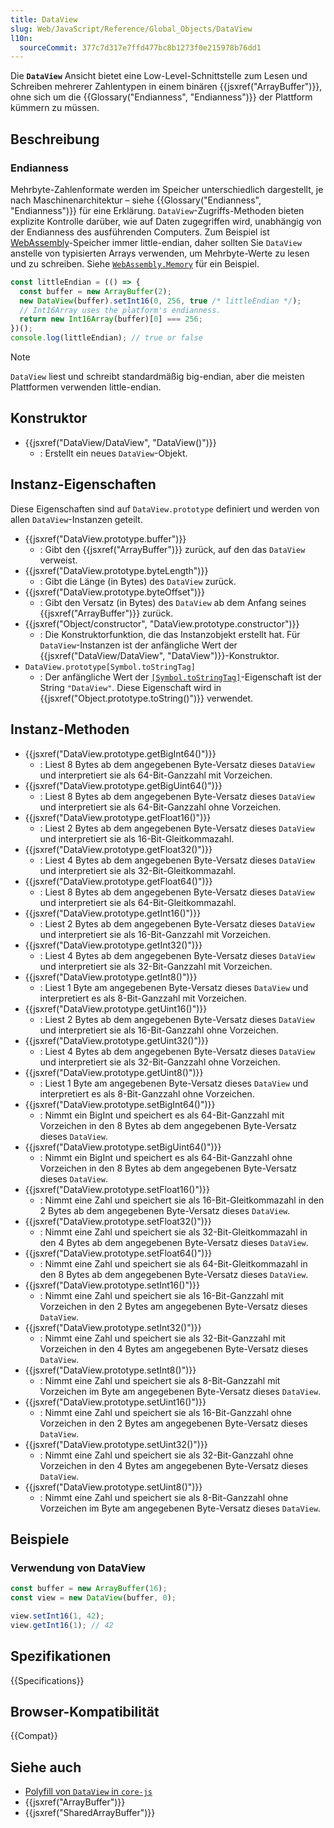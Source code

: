 ```yaml
---
title: DataView
slug: Web/JavaScript/Reference/Global_Objects/DataView
l10n:
  sourceCommit: 377c7d317e7ffd477bc8b1273f0e215978b76dd1
---
```


Die **`DataView`** Ansicht bietet eine Low-Level-Schnittstelle zum Lesen und Schreiben mehrerer Zahlentypen in einem binären {{jsxref("ArrayBuffer")}}, ohne sich um die {{Glossary("Endianness", "Endianness")}} der Plattform kümmern zu müssen.

## Beschreibung

### Endianness

Mehrbyte-Zahlenformate werden im Speicher unterschiedlich dargestellt, je nach Maschinenarchitektur – siehe {{Glossary("Endianness", "Endianness")}} für eine Erklärung. `DataView`-Zugriffs-Methoden bieten explizite Kontrolle darüber, wie auf Daten zugegriffen wird, unabhängig von der Endianness des ausführenden Computers. Zum Beispiel ist [WebAssembly](/de/docs/WebAssembly)-Speicher immer little-endian, daher sollten Sie `DataView` anstelle von typisierten Arrays verwenden, um Mehrbyte-Werte zu lesen und zu schreiben. Siehe [`WebAssembly.Memory`](/de/docs/WebAssembly/Reference/JavaScript_interface/Memory) für ein Beispiel.

```js
const littleEndian = (() => {
  const buffer = new ArrayBuffer(2);
  new DataView(buffer).setInt16(0, 256, true /* littleEndian */);
  // Int16Array uses the platform's endianness.
  return new Int16Array(buffer)[0] === 256;
})();
console.log(littleEndian); // true or false
```

> [!NOTE]
> `DataView` liest und schreibt standardmäßig big-endian, aber die meisten Plattformen verwenden little-endian.

## Konstruktor

- {{jsxref("DataView/DataView", "DataView()")}}
  - : Erstellt ein neues `DataView`-Objekt.

## Instanz-Eigenschaften

Diese Eigenschaften sind auf `DataView.prototype` definiert und werden von allen `DataView`-Instanzen geteilt.

- {{jsxref("DataView.prototype.buffer")}}
  - : Gibt den {{jsxref("ArrayBuffer")}} zurück, auf den das `DataView` verweist.
- {{jsxref("DataView.prototype.byteLength")}}
  - : Gibt die Länge (in Bytes) des `DataView` zurück.
- {{jsxref("DataView.prototype.byteOffset")}}
  - : Gibt den Versatz (in Bytes) des `DataView` ab dem Anfang seines {{jsxref("ArrayBuffer")}} zurück.
- {{jsxref("Object/constructor", "DataView.prototype.constructor")}}
  - : Die Konstruktorfunktion, die das Instanzobjekt erstellt hat. Für `DataView`-Instanzen ist der anfängliche Wert der {{jsxref("DataView/DataView", "DataView")}}-Konstruktor.
- `DataView.prototype[Symbol.toStringTag]`
  - : Der anfängliche Wert der [`[Symbol.toStringTag]`](/de/docs/Web/JavaScript/Reference/Global_Objects/Symbol/toStringTag)-Eigenschaft ist der String `"DataView"`. Diese Eigenschaft wird in {{jsxref("Object.prototype.toString()")}} verwendet.

## Instanz-Methoden

- {{jsxref("DataView.prototype.getBigInt64()")}}
  - : Liest 8 Bytes ab dem angegebenen Byte-Versatz dieses `DataView` und interpretiert sie als 64-Bit-Ganzzahl mit Vorzeichen.
- {{jsxref("DataView.prototype.getBigUint64()")}}
  - : Liest 8 Bytes ab dem angegebenen Byte-Versatz dieses `DataView` und interpretiert sie als 64-Bit-Ganzzahl ohne Vorzeichen.
- {{jsxref("DataView.prototype.getFloat16()")}}
  - : Liest 2 Bytes ab dem angegebenen Byte-Versatz dieses `DataView` und interpretiert sie als 16-Bit-Gleitkommazahl.
- {{jsxref("DataView.prototype.getFloat32()")}}
  - : Liest 4 Bytes ab dem angegebenen Byte-Versatz dieses `DataView` und interpretiert sie als 32-Bit-Gleitkommazahl.
- {{jsxref("DataView.prototype.getFloat64()")}}
  - : Liest 8 Bytes ab dem angegebenen Byte-Versatz dieses `DataView` und interpretiert sie als 64-Bit-Gleitkommazahl.
- {{jsxref("DataView.prototype.getInt16()")}}
  - : Liest 2 Bytes ab dem angegebenen Byte-Versatz dieses `DataView` und interpretiert sie als 16-Bit-Ganzzahl mit Vorzeichen.
- {{jsxref("DataView.prototype.getInt32()")}}
  - : Liest 4 Bytes ab dem angegebenen Byte-Versatz dieses `DataView` und interpretiert sie als 32-Bit-Ganzzahl mit Vorzeichen.
- {{jsxref("DataView.prototype.getInt8()")}}
  - : Liest 1 Byte am angegebenen Byte-Versatz dieses `DataView` und interpretiert es als 8-Bit-Ganzzahl mit Vorzeichen.
- {{jsxref("DataView.prototype.getUint16()")}}
  - : Liest 2 Bytes ab dem angegebenen Byte-Versatz dieses `DataView` und interpretiert sie als 16-Bit-Ganzzahl ohne Vorzeichen.
- {{jsxref("DataView.prototype.getUint32()")}}
  - : Liest 4 Bytes ab dem angegebenen Byte-Versatz dieses `DataView` und interpretiert sie als 32-Bit-Ganzzahl ohne Vorzeichen.
- {{jsxref("DataView.prototype.getUint8()")}}
  - : Liest 1 Byte am angegebenen Byte-Versatz dieses `DataView` und interpretiert es als 8-Bit-Ganzzahl ohne Vorzeichen.
- {{jsxref("DataView.prototype.setBigInt64()")}}
  - : Nimmt ein BigInt und speichert es als 64-Bit-Ganzzahl mit Vorzeichen in den 8 Bytes ab dem angegebenen Byte-Versatz dieses `DataView`.
- {{jsxref("DataView.prototype.setBigUint64()")}}
  - : Nimmt ein BigInt und speichert es als 64-Bit-Ganzzahl ohne Vorzeichen in den 8 Bytes ab dem angegebenen Byte-Versatz dieses `DataView`.
- {{jsxref("DataView.prototype.setFloat16()")}}
  - : Nimmt eine Zahl und speichert sie als 16-Bit-Gleitkommazahl in den 2 Bytes ab dem angegebenen Byte-Versatz dieses `DataView`.
- {{jsxref("DataView.prototype.setFloat32()")}}
  - : Nimmt eine Zahl und speichert sie als 32-Bit-Gleitkommazahl in den 4 Bytes ab dem angegebenen Byte-Versatz dieses `DataView`.
- {{jsxref("DataView.prototype.setFloat64()")}}
  - : Nimmt eine Zahl und speichert sie als 64-Bit-Gleitkommazahl in den 8 Bytes ab dem angegebenen Byte-Versatz dieses `DataView`.
- {{jsxref("DataView.prototype.setInt16()")}}
  - : Nimmt eine Zahl und speichert sie als 16-Bit-Ganzzahl mit Vorzeichen in den 2 Bytes am angegebenen Byte-Versatz dieses `DataView`.
- {{jsxref("DataView.prototype.setInt32()")}}
  - : Nimmt eine Zahl und speichert sie als 32-Bit-Ganzzahl mit Vorzeichen in den 4 Bytes am angegebenen Byte-Versatz dieses `DataView`.
- {{jsxref("DataView.prototype.setInt8()")}}
  - : Nimmt eine Zahl und speichert sie als 8-Bit-Ganzzahl mit Vorzeichen im Byte am angegebenen Byte-Versatz dieses `DataView`.
- {{jsxref("DataView.prototype.setUint16()")}}
  - : Nimmt eine Zahl und speichert sie als 16-Bit-Ganzzahl ohne Vorzeichen in den 2 Bytes am angegebenen Byte-Versatz dieses `DataView`.
- {{jsxref("DataView.prototype.setUint32()")}}
  - : Nimmt eine Zahl und speichert sie als 32-Bit-Ganzzahl ohne Vorzeichen in den 4 Bytes am angegebenen Byte-Versatz dieses `DataView`.
- {{jsxref("DataView.prototype.setUint8()")}}
  - : Nimmt eine Zahl und speichert sie als 8-Bit-Ganzzahl ohne Vorzeichen im Byte am angegebenen Byte-Versatz dieses `DataView`.

## Beispiele

### Verwendung von DataView

```js
const buffer = new ArrayBuffer(16);
const view = new DataView(buffer, 0);

view.setInt16(1, 42);
view.getInt16(1); // 42
```

## Spezifikationen

{{Specifications}}

## Browser-Kompatibilität

{{Compat}}

## Siehe auch

- [Polyfill von `DataView` in `core-js`](https://github.com/zloirock/core-js#ecmascript-typed-arrays)
- {{jsxref("ArrayBuffer")}}
- {{jsxref("SharedArrayBuffer")}}
